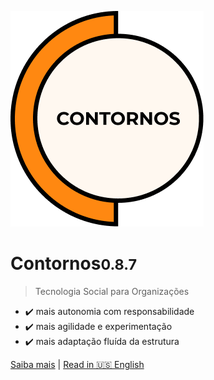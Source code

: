![Contornos Logotipo](./assets/logo.png ':size=220')
	
<h1 id="cover-heading">
<span>Contornos<small>0.8.7</small></span>
</h1>

>  Tecnologia Social para Organizações

- ✔️ mais autonomia com responsabilidade
- ✔️ mais agilidade e experimentação
- ✔️ mais adaptação fluída da estrutura 

[Saiba mais](start) | [Read in 🇺🇸 English](https://renatocaliari.github.io/contornos/#/en/)
